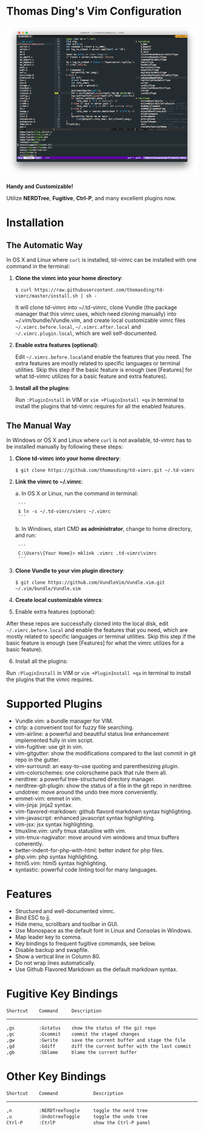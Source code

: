 Thomas Ding's Vim Configuration
=========================

![snapshot](snapshots/nerdtree-ctrlp.png)

**Handy and Customizable!**

Utilize **NERDTree**, **Fugitive**, **Ctrl-P**, and many excellent plugins now.

Installation
==============

The Automatic Way
------------------

In OS X and Linux where `curl` is installed, td-vimrc can be installed with one
command in the terminal:

1. **Clone the vimrc into your home directory**:

    ```
    $ curl https://raw.githubusercontent.com/thomasding/td-vimrc/master/install.sh | sh -
    ```

    It will clone td-vimrc into ~/.td-vimrc, clone Vundle (the package manager that
    this vimrc uses, which need cloning manually) into ~/.vim/bundle/Vundle.vim, and
    create local customizable vimrc files `~/.vimrc.before.local`, `~/.vimrc.after.local`
    and `~/.vimrc.plugin.local`, which are well self-documented.

2. **Enable extra features (optional)**:

    Edit `~/.vimrc.before.local`and enable the features that you need. The extra
    features are mostly related to specific languages or terminal utilities. Skip
    this step if the basic feature is enough (see [Features] for what td-vimrc
    utilizes for a basic feature and extra features).

3. **Install all the plugins**:

    Run `:PluginInstall` in VIM or `vim +PluginInstall +qa` in terminal to install
    the plugins that td-vimrc requires for all the enabled features.


The Manual Way
---------------

In Windows or OS X and Linux where `curl` is not available, td-vimrc has to be
installed manually by following these steps:

1. **Clone td-vimrc into your home directory**:

    ```
    $ git clone https://github.com/thomasding/td-vimrc.git ~/.td-vimrc
    ```

2. **Link the vimrc to ~/.vimrc**:

    a. In OS X or Linux, run the command in terminal:

        ```
        $ ln -s ~/.td-vimrc/vimrc ~/.vimrc
        ```

    b. In Windows, start CMD **as administrator**, change to home directory, and run:

        ```
        C:\Users\{Your Home}> mklink .vimrc .td-vimrc\vimrc
        ```

3. **Clone Vundle to your vim plugin directory**:

    ```
    $ git clone https://github.com/VundleVim/Vundle.vim.git ~/.vim/bundle/Vundle.vim
    ```

4. **Create local customizable vimrcs**:

5. Enable extra features (optional):

After these repos are successfully cloned into the local disk, edit `~/.vimrc.before.local`
and enable the features that you need, which are mostly related to specific languages
or terminal utilities. Skip this step if the basic feature is enough (see [Features]
for what the vimrc utilizes for a basic feature).

6. Install all the plugins:

Run `:PluginInstall` in VIM or `vim +PluginInstall +qa` in terminal to install
the plugins that the vimrc requires.

Supported Plugins
=================

* Vundle.vim: a bundle manager for VIM.
* ctrlp: a convenient tool for fuzzy file searching.
* vim-airline: a powerful and beautiful status line enhancement implemented fully in vim script.
* vim-fugitive: use git in vim.
* vim-gitgutter: show the modifications compared to the last commit in git repo in the gutter.
* vim-surround: an easy-to-use quoting and parenthesizing plugin.
* vim-colorschemes: one colorscheme pack that rule them all.
* nerdtree: a powerful tree-structured directory manager.
* nerdtree-git-plugin: show the status of a file in the git repo in nerdtree.
* undotree: move around the undo tree more conveniently.
* emmet-vim: emmet in vim.
* vim-jinja: jinja2 syntax.
* vim-flavored-markdown: github flavord markdown syntax highlighting.
* vim-javascript: enhanced javascript syntax highlighting.
* vim-jsx: jsx syntax highlighting.
* tmuxline.vim: unify tmux statusline with vim.
* vim-tmux-nagivator: move around vim windows and tmux buffers coherently.
* better-indent-for-php-with-html: better indent for php files.
* php.vim: php syntax highlighting.
* html5.vim: html5 syntax highlighting.
* syntastic: powerful code linting tool for many languages.

Features
===========

* Structured and well-documented vimrc.
* Bind ESC to jj.
* Hide menu, scrollbars and toolbar in GUI.
* Use Monospace as the default font in Linux and Consolas in Windows.
* Map leader key to comma.
* Key bindings to frequent fugitive commands, see below.
* Disable backup and swapfile.
* Show a vertical line in Column 80.
* Do not wrap lines automatically.
* Use Github Flavored Markdown as the default markdown syntax.

Fugitive Key Bindings
======================

    Shortcut    Command     Description
  -------------------------------------------------
    ,gs         :Gstatus    show the status of the git repo
    ,gc         :Gcommit    commit the staged changes
    ,gw         :Gwrite     save the current buffer and stage the file
    ,gd         :Gdiff      diff the current buffer with the last commit
    ,gb         :Gblame     blame the current buffer

Other Key Bindings
=====================

    Shortcut    Command             Description
  ---------------------------------------------------------------
    ,n          :NERDTreeToogle     toggle the nerd tree
    ,u          :UndotreeToggle     toggle the undo tree
    Ctrl-P      :CtrlP              show the Ctrl-P panel
